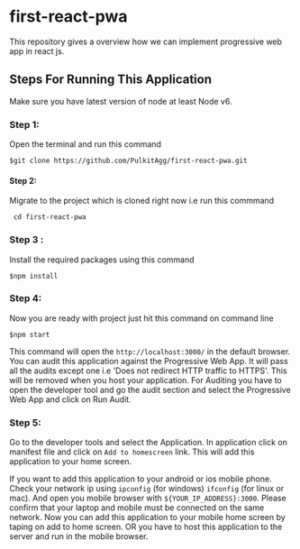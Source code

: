 # first-react-pwa
This repository gives a overview how we can implement progressive web app in react js.


## Steps For Running This Application
Make sure you have latest version of node at least Node v6.

### Step 1:
Open the terminal and run this command 

`$git clone https://github.com/PulkitAgg/first-react-pwa.git`

#### Step 2:
Migrate to the project which is cloned right now i.e run this commmand 

` cd first-react-pwa`

### Step 3 : 
Install the required packages using this command 

`$npm install`

### Step 4:
Now you are ready with project just hit this command on command line 

`$npm start`

This command will open the `http://localhost:3000/` in the default browser. You can audit this application against the Progressive Web App. It will pass all the audits except one i.e  'Does not redirect HTTP traffic to HTTPS'. This will be removed when you host your application.
For Auditing you have to open the developer tool and go the audit section and select the Progressive Web App and click on Run Audit.

### Step 5:
Go to the developer tools and select the Application. In application click on manifest file and click on `Add to homescreen` link.
This will add this application to your home screen.

If you want to add this application to your android or ios mobile phone.
Check your network ip using `ipconfig` (for windows) `ifconfig` (for linux or mac). And open you mobile browser with `${YOUR_IP_ADDRESS}:3000`. Please confirm that your laptop and mobile must be connected on the same network. Now you can add this application to your mobile home screen by taping on add to home screen.
OR you have to host this application to the server and run in the mobile browser.
